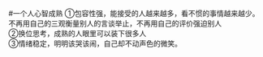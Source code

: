 #一个人心智成熟
①包容性强，能接受的人越来越多，看不惯的事情越来越少。不再用自己的三观衡量别人的言谈举止，不再用自己的评价强迫别人<br>
②换位思考，成熟的人眼里可以装下很多人<br>
③情绪稳定，明明该哭该闹，自己却不动声色的微笑。<br>

